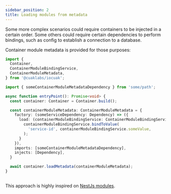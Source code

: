 ```yaml
---
sidebar_position: 2
title: Loading modules from metadata
---
```


Some more complex scenarios could require containers to be injected in a certain order. Some others could require certain dependencies to perform bindings, such as config to establish a connection to a database.

Container module metadata is provided for those purposes:

```ts
import {
  Container,
  ContainerModuleBindingService,
  ContainerModuleMetadata,
} from '@cuaklabs/iocuak';

import { someContainerModuleMetadataDependency } from 'some/path';

async function entryPoint(): Promise<void> {
  const container: Container = Container.build();

  const containerModuleMetadata: ContainerModuleMetadata = {
    factory: (someServiceDependency: Dependency) => ({
      load: (containerModuleBindingService: ContainerModuleBindingService) => {
        containerModuleBindingService.bindToValue(
          'service-id', containerModuleBindingService.someValue,
        );
      }
    }),
    imports: [someContainerModuleMetadataDependency],
    injects: [Dependency],
  }

  await container.loadMetadata(containerModuleMetadata);
}
 
```

This approach is highly inspired on [NestJs modules](https://docs.nestjs.com/fundamentals/dynamic-modules).
